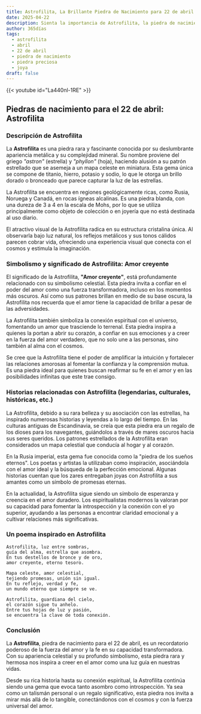 ```yaml
---
title: Astrofilita, La Brillante Piedra de Nacimiento para 22 de abril
date: 2025-04-22
description: Sienta la importancia de Astrofilita, la piedra de nacimiento de 22 de abril que simboliza Amor creyente. Deje que su belleza y significado iluminen su día.
author: 365días
tags:
  - astrofilita
  - abril
  - 22 de abril
  - piedra de nacimiento
  - piedra preciosa
  - joya
draft: false
---
```


{{< youtube id="La440nl-1RE" >}}

## Piedras de nacimiento para el 22 de abril: Astrofilita

### Descripción de Astrofilita

La **Astrofilita** es una piedra rara y fascinante conocida por su deslumbrante apariencia metálica y su complejidad mineral. Su nombre proviene del griego _"astron"_ (estrella) y _"phyllon"_ (hoja), haciendo alusión a su patrón estrellado que se asemeja a un mapa celeste en miniatura. Esta gema única se compone de titanio, hierro, potasio y sodio, lo que le otorga un brillo dorado o bronceado que parece capturar la luz de las estrellas.

La Astrofilita se encuentra en regiones geológicamente ricas, como Rusia, Noruega y Canadá, en rocas ígneas alcalinas. Es una piedra blanda, con una dureza de 3 a 4 en la escala de Mohs, por lo que se utiliza principalmente como objeto de colección o en joyería que no está destinada al uso diario.

El atractivo visual de la Astrofilita radica en su estructura cristalina única. Al observarla bajo luz natural, los reflejos metálicos y sus tonos cálidos parecen cobrar vida, ofreciendo una experiencia visual que conecta con el cosmos y estimula la imaginación.

### Simbolismo y significado de Astrofilita: Amor creyente

El significado de la Astrofilita, **"Amor creyente"**, está profundamente relacionado con su simbolismo celestial. Esta piedra invita a confiar en el poder del amor como una fuerza transformadora, incluso en los momentos más oscuros. Así como sus patrones brillan en medio de su base oscura, la Astrofilita nos recuerda que el amor tiene la capacidad de brillar a pesar de las adversidades.

La Astrofilita también simboliza la conexión espiritual con el universo, fomentando un amor que trasciende lo terrenal. Esta piedra inspira a quienes la portan a abrir su corazón, a confiar en sus emociones y a creer en la fuerza del amor verdadero, que no solo une a las personas, sino también al alma con el cosmos.

Se cree que la Astrofilita tiene el poder de amplificar la intuición y fortalecer las relaciones amorosas al fomentar la confianza y la comprensión mutua. Es una piedra ideal para quienes buscan reafirmar su fe en el amor y en las posibilidades infinitas que este trae consigo.

### Historias relacionadas con Astrofilita (legendarias, culturales, históricas, etc.)

La Astrofilita, debido a su rara belleza y su asociación con las estrellas, ha inspirado numerosas historias y leyendas a lo largo del tiempo. En las culturas antiguas de Escandinavia, se creía que esta piedra era un regalo de los dioses para los navegantes, guiándolos a través de mares oscuros hacia sus seres queridos. Los patrones estrellados de la Astrofilita eran considerados un mapa celestial que conducía al hogar y al corazón.

En la Rusia imperial, esta gema fue conocida como la "piedra de los sueños eternos". Los poetas y artistas la utilizaban como inspiración, asociándola con el amor ideal y la búsqueda de la perfección emocional. Algunas historias cuentan que los zares entregaban joyas con Astrofilita a sus amantes como un símbolo de promesas eternas.

En la actualidad, la Astrofilita sigue siendo un símbolo de esperanza y creencia en el amor duradero. Los espiritualistas modernos la valoran por su capacidad para fomentar la introspección y la conexión con el yo superior, ayudando a las personas a encontrar claridad emocional y a cultivar relaciones más significativas.

### Un poema inspirado en Astrofilita

```
Astrofilita, luz entre sombras,  
guía del alma, estrella que asombra.  
En tus destellos de bronce y de oro,  
amor creyente, eterno tesoro.  

Mapa celeste, amor celestial,  
tejiendo promesas, unión sin igual.  
En tu reflejo, verdad y fe,  
un mundo eterno que siempre se ve.  

Astrofilita, guardiana del cielo,  
el corazón sigue tu anhelo.  
Entre tus hojas de luz y pasión,  
se encuentra la clave de toda conexión.
```

### Conclusión

La **Astrofilita**, piedra de nacimiento para el 22 de abril, es un recordatorio poderoso de la fuerza del amor y la fe en su capacidad transformadora. Con su apariencia celestial y su profundo simbolismo, esta piedra rara y hermosa nos inspira a creer en el amor como una luz guía en nuestras vidas.

Desde su rica historia hasta su conexión espiritual, la Astrofilita continúa siendo una gema que evoca tanto asombro como introspección. Ya sea como un talismán personal o un regalo significativo, esta piedra nos invita a mirar más allá de lo tangible, conectándonos con el cosmos y con la fuerza universal del amor.